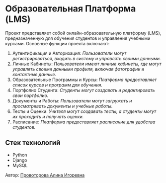 # Образовательная Платформа (LMS)
Проект представляет собой онлайн-образовательную платформу (LMS), предназначенную для обучения студентов и управления учебными курсами. Основные функции проекта включают:

1. Аутентификация и Авторизация: *Пользователи могут регистрироваться, входить в систему и управлять своими данными.*
2. Личные Кабинеты: *Пользователи имеют личные кабинеты, где могут управлять своими данными профиля, включая фотографии и контактные данные.*
3. Образовательные Программы и Курсы: *Платформа предоставляет список курсов и программ для обучения.*
4. Портфолио Студента: *Студенты могут создавать и редактировать свои портфолио.*
5. Документы и Работы: *Пользователи могут загружать и просматривать документы и учебные работы.*
6. Тесты и Оценки: *Учителя могут создавать тесты, а студенты могут их проходить и получать оценки.*
7. Расписание: *Платформа предоставляет расписание для удобства студентов.*

## Стек технологий
- Python
- Django
- MySQL

Автор: [Провоторова Алина Игоревна](https://t.me/alinamalina998)